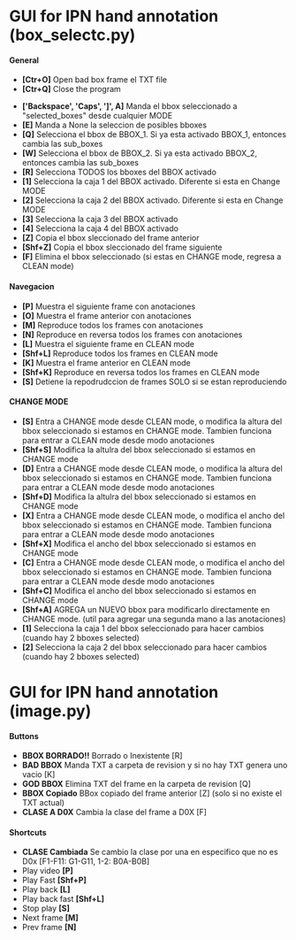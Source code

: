 # GUI for IPN hand annotation (box_selectc.py)

#### General
* **[Ctr+O]**	Open bad box frame el TXT file
* **[Ctr+Q]**	Close the program

- **['Backspace', 'Caps', ']', A]**	Manda el bbox seleccionado a "selected_boxes" desde cualquier MODE
- **[E]**	Manda a None la seleccion de posibles bboxes
- **[Q]**	Selecciona el bbox de BBOX_1. Si ya esta activado BBOX_1, entonces cambia las sub_boxes
- **[W]**	Selecciona el bbox de BBOX_2. Si ya esta activado BBOX_2, entonces cambia las sub_boxes
- **[R]**	Selecciona TODOS los bboxes del BBOX activado
- **[1]**	Selecciona la caja 1 del BBOX activado. Diferente si esta en Change MODE
- **[2]**	Selecciona la caja 2 del BBOX activado. Diferente si esta en Change MODE
- **[3]**	Selecciona la caja 3 del BBOX activado
- **[4]**	Selecciona la caja 4 del BBOX activado
- **[Z]**	Copia el bbox sleccionado del frame anterior
- **[Shf+Z]**	Copia el bbox sleccionado del frame siguiente
- **[F]**	Elimina el bbox seleccionado (si estas en CHANGE mode, regresa a CLEAN mode)

#### Navegacion
- **[P]**	Muestra el siguiente frame con anotaciones
- **[O]**	Muestra el frame anterior con anotaciones
- **[M]**	Reproduce todos los frames con anotaciones
- **[N]** 	Reproduce en reversa todos los frames con anotaciones
- **[L]**	Muestra el siguiente frame en CLEAN mode
- **[Shf+L]** Reproduce todos los frames en CLEAN mode
- **[K]**	Muestra el frame anterior en CLEAN mode
- **[Shf+K]**	Reproduce en reversa todos los frames en CLEAN mode
- **[S]**	Detiene la repodrudccion de frames SOLO si se estan reproduciendo

#### CHANGE MODE
- **[S]** 	Entra a CHANGE mode desde CLEAN mode, o modifica la altura del bbox seleccionado si estamos en CHANGE mode. Tambien funciona para entrar a CLEAN mode desde modo anotaciones
- **[Shf+S]** 	Modifica la altulra del bbox seleccionado si estamos en CHANGE mode
- **[D]** 	Entra a CHANGE mode desde CLEAN mode, o modifica la altura del bbox seleccionado si estamos en CHANGE mode. Tambien funciona para entrar a CLEAN mode desde modo anotaciones
- **[Shf+D]** 	Modifica la altulra del bbox seleccionado si estamos en CHANGE mode
- **[X]** 	Entra a CHANGE mode desde CLEAN mode, o modifica el ancho del bbox seleccionado si estamos en CHANGE mode. Tambien funciona para entrar a CLEAN mode desde modo anotaciones
- **[Shf+X]** 	Modifica el ancho del bbox seleccionado si estamos en CHANGE mode
- **[C]** 	Entra a CHANGE mode desde CLEAN mode, o modifica el ancho del bbox seleccionado si estamos en CHANGE mode. Tambien funciona para entrar a CLEAN mode desde modo anotaciones
- **[Shf+C]** 	Modifica el ancho del bbox seleccionado si estamos en CHANGE mode
- **[Shf+A]**   AGREGA un NUEVO bbox para modificarlo directamente en CHANGE mode. (util para agregar una segunda mano a las anotaciones)
- **[1]** 	Selecciona la caja 1 del bbox seleccionado para hacer cambios (cuando hay 2 bboxes selected)
- **[2]** 	Selecciona la caja 2 del bbox seleccionado para hacer cambios (cuando hay 2 bboxes selected)

# GUI for IPN hand annotation (image.py)

#### Buttons
- **BBOX BORRADO!!** 		Borrado o Inexistente [R]
- **BAD BBOX**		Manda TXT a carpeta de revision y si no hay TXT genera uno vacio [K]
- **GOD BBOX**		Elimina TXT del frame en la carpeta de revision [Q]
- **BBOX Copiado**		BBox copiado del frame anterior [Z] (solo si no existe el TXT actual)
- **CLASE A D0X**		Cambia la clase del frame a D0X [F]

#### Shortcuts
- **CLASE Cambiada**		Se cambio la clase por una en especifico que no es D0x [F1-F11: G1-G11, 1-2: B0A-B0B]
- Play video	**[P]**
- Play Fast	**[Shf+P]**
- Play back	**[L]**
- Play back fast	**[Shf+L]**
- Stop play	**[S]**
- Next frame	**[M]**
- Prev frame	**[N]**